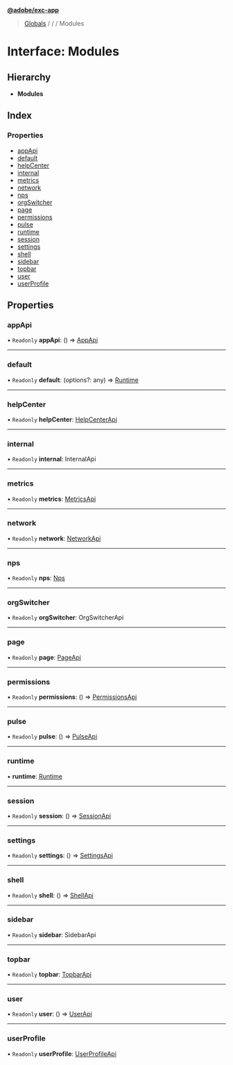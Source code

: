 **[@adobe/exc-app](../README.md)**

> [Globals](../README.md) / [](../modules/reflection-822.md) / [](../modules/reflection-822.reflection-166.md) / Modules

# Interface: Modules

## Hierarchy

* **Modules**

## Index

### Properties

* [appApi](reflection-822.reflection-166.modules.md#appapi)
* [default](reflection-822.reflection-166.modules.md#default)
* [helpCenter](reflection-822.reflection-166.modules.md#helpcenter)
* [internal](reflection-822.reflection-166.modules.md#internal)
* [metrics](reflection-822.reflection-166.modules.md#metrics)
* [network](reflection-822.reflection-166.modules.md#network)
* [nps](reflection-822.reflection-166.modules.md#nps)
* [orgSwitcher](reflection-822.reflection-166.modules.md#orgswitcher)
* [page](reflection-822.reflection-166.modules.md#page)
* [permissions](reflection-822.reflection-166.modules.md#permissions)
* [pulse](reflection-822.reflection-166.modules.md#pulse)
* [runtime](reflection-822.reflection-166.modules.md#runtime)
* [session](reflection-822.reflection-166.modules.md#session)
* [settings](reflection-822.reflection-166.modules.md#settings)
* [shell](reflection-822.reflection-166.modules.md#shell)
* [sidebar](reflection-822.reflection-166.modules.md#sidebar)
* [topbar](reflection-822.reflection-166.modules.md#topbar)
* [user](reflection-822.reflection-166.modules.md#user)
* [userProfile](reflection-822.reflection-166.modules.md#userprofile)

## Properties

### appApi

• `Readonly` **appApi**: () => [AppApi](appapi.appapi-1.md)

___

### default

• `Readonly` **default**: (options?: any) => [Runtime](reflection-822.reflection-166.runtime.md)

___

### helpCenter

• `Readonly` **helpCenter**: [HelpCenterApi](helpcenter.helpcenterapi.md)

___

### internal

• `Readonly` **internal**: InternalApi

___

### metrics

• `Readonly` **metrics**: [MetricsApi](metrics.metricsapi.md)

___

### network

• `Readonly` **network**: [NetworkApi](network.networkapi.md)

___

### nps

• `Readonly` **nps**: [Nps](nps.nps-1.md)

___

### orgSwitcher

• `Readonly` **orgSwitcher**: OrgSwitcherApi

___

### page

• `Readonly` **page**: [PageApi](page.pageapi.md)

___

### permissions

• `Readonly` **permissions**: () => [PermissionsApi](permissions.permissionsapi.md)

___

### pulse

• `Readonly` **pulse**: () => [PulseApi](pulse.pulseapi.md)

___

### runtime

•  **runtime**: [Runtime](reflection-822.reflection-166.runtime.md)

___

### session

• `Readonly` **session**: () => [SessionApi](session.sessionapi.md)

___

### settings

• `Readonly` **settings**: () => [SettingsApi](settings.settingsapi.md)

___

### shell

• `Readonly` **shell**: () => [ShellApi](shell.shellapi.md)

___

### sidebar

• `Readonly` **sidebar**: SidebarApi

___

### topbar

• `Readonly` **topbar**: [TopbarApi](topbar.topbarapi.md)

___

### user

• `Readonly` **user**: () => [UserApi](user.userapi.md)

___

### userProfile

• `Readonly` **userProfile**: [UserProfileApi](userprofile.userprofileapi.md)
